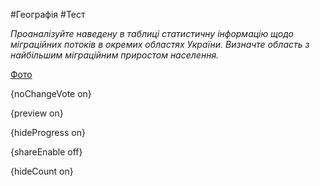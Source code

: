 #Географія #Тест

*Проаналізуйте наведену в таблиці статистичну інформацію щодо міграційних потоків в окремих областях України. Визначте область з найбільшим міграційним приростом населення.*

[Фото](https://zno.osvita.ua//doc/images/znotest/99/9900/23.jpg)

{noChangeVote on}

{preview on}

{hideProgress on}

{shareEnable off}

{hideCount on}

